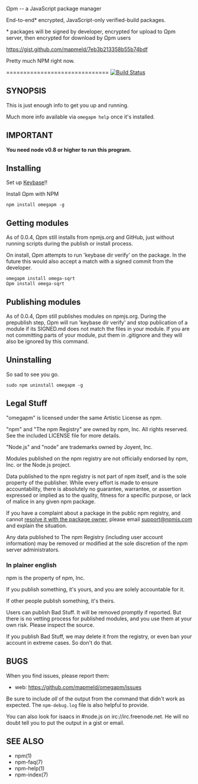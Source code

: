 Ωpm -- a JavaScript package manager

End-to-end\* encrypted, JavaScript-only verified-build packages.

\* packages will be signed by developer, encrypted for upload to Ωpm server, then encrypted for download by Ωpm users

https://gist.github.com/mapmeld/7eb3b213358b55b74bdf

Pretty much NPM right now.

==============================
[![Build Status](https://img.shields.io/travis/mapmeld/omegapm/master.svg)](https://travis-ci.org/mapmeld/omegpam)
## SYNOPSIS

This is just enough info to get you up and running.

Much more info available via `omegapm help` once it's installed.

## IMPORTANT

**You need node v0.8 or higher to run this program.**

## Installing

Set up <a href="https://keybase.io">Keybase</a>!!

Install Ωpm with NPM

    npm install omegapm -g

## Getting modules

As of 0.0.4, Ωpm still installs from npmjs.org and GitHub, just without
running scripts during the publish or install process.

On install, Ωpm attempts to run 'keybase dir verify' on the package. In the future this would
also accept a match with a signed commit from the developer.

    omegapm install omega-sqrt
    Ωpm install omega-sqrt

## Publishing modules

As of 0.0.4, Ωpm still publishes modules on npmjs.org. During the prepublish step, Ωpm
will run 'keybase dir verify' and stop publication of a module if its SIGNED.md does not match
the files in your module.  If you are not committing parts of your module, put them in
.gitignore and they will also be ignored by this command.

## Uninstalling

So sad to see you go.

    sudo npm uninstall omegapm -g

## Legal Stuff

"omegapm" is licensed under the same Artistic License as npm.

"npm" and "The npm Registry" are owned by npm, Inc.
All rights reserved.  See the included LICENSE file for more details.

"Node.js" and "node" are trademarks owned by Joyent, Inc.

Modules published on the npm registry are not officially endorsed by
npm, Inc. or the Node.js project.

Data published to the npm registry is not part of npm itself, and is
the sole property of the publisher.  While every effort is made to
ensure accountability, there is absolutely no guarantee, warrantee, or
assertion expressed or implied as to the quality, fitness for a
specific purpose, or lack of malice in any given npm package.

If you have a complaint about a package in the public npm registry,
and cannot [resolve it with the package
owner](https://docs.npmjs.com/misc/disputes), please email
<support@npmjs.com> and explain the situation.

Any data published to The npm Registry (including user account
information) may be removed or modified at the sole discretion of the
npm server administrators.

### In plainer english

npm is the property of npm, Inc.

If you publish something, it's yours, and you are solely accountable
for it.

If other people publish something, it's theirs.

Users can publish Bad Stuff.  It will be removed promptly if reported.
But there is no vetting process for published modules, and you use
them at your own risk.  Please inspect the source.

If you publish Bad Stuff, we may delete it from the registry, or even
ban your account in extreme cases.  So don't do that.

## BUGS

When you find issues, please report them:

* web:
  <https://github.com/mapmeld/omegapm/issues>

Be sure to include *all* of the output from the command that didn't work
as expected.  The `npm-debug.log` file is also helpful to provide.

You can also look for isaacs in #node.js on irc://irc.freenode.net.  He
will no doubt tell you to put the output in a gist or email.

## SEE ALSO

* npm(1)
* npm-faq(7)
* npm-help(1)
* npm-index(7)
